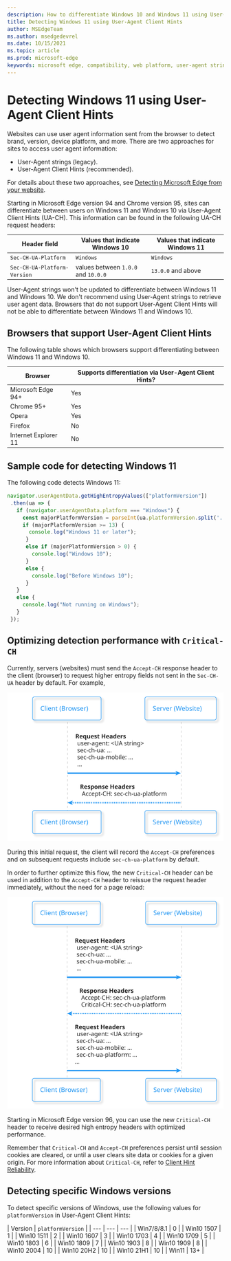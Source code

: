 ```yaml
---
description: How to differentiate Windows 10 and Windows 11 using User-Agent Client Hints
title: Detecting Windows 11 using User-Agent Client Hints
author: MSEdgeTeam
ms.author: msedgedevrel
ms.date: 10/15/2021
ms.topic: article
ms.prod: microsoft-edge
keywords: microsoft edge, compatibility, web platform, user-agent string, ua string, user-agent client hints, user agent client hints, ua client hints, ua ch, windows 11, win11, detecting windows 11, windows detection
---
```

# Detecting Windows 11 using User-Agent Client Hints

<!--
Restrict the lexicon to these forms:
User-Agent string
user agent string
User-Agent Client Hints
user agent information
-->

Websites can use user agent information sent from the browser to detect brand, version, device platform, and more. There are two approaches for sites to access user agent information:
*  User-Agent strings (legacy).
*  User-Agent Client Hints (recommended).

For details about these two approaches, see [Detecting Microsoft Edge from your website](user-agent-guidance.md).

Starting in Microsoft Edge version 94 and Chrome version 95, sites can differentiate between users on Windows 11 and Windows 10 via User-Agent Client Hints (UA-CH). This information can be found in the following UA-CH request headers:

| Header field | Values that indicate Windows 10 | Values that indicate Windows 11 |
| --- | --- | --- |
| `Sec-CH-UA-Platform` | `Windows` | `Windows` |
| `Sec-CH-UA-Platform-Version` | values between `1.0.0` and `10.0.0` | `13.0.0` and above |

User-Agent strings won't be updated to differentiate between Windows 11 and Windows 10.  We don't recommend using User-Agent strings to retrieve user agent data.  Browsers that do not support User-Agent Client Hints will not be able to differentiate between Windows 11 and Windows 10.


<!-- ====================================================================== -->
## Browsers that support User-Agent Client Hints

The following table shows which browsers support differentiating between Windows 11 and Windows 10.

| Browser | Supports differentiation via User-Agent Client Hints? |
| --- | --- |
| Microsoft Edge 94+ | Yes |
| Chrome 95+ | Yes |
| Opera | Yes |
| Firefox | No |
| Internet Explorer 11 | No |


<!-- ====================================================================== -->
## Sample code for detecting Windows 11

The following code detects Windows 11:

```javascript
navigator.userAgentData.getHighEntropyValues(["platformVersion"])
 .then(ua => {
   if (navigator.userAgentData.platform === "Windows") {
     const majorPlatformVersion = parseInt(ua.platformVersion.split('.')[0]);
     if (majorPlatformVersion >= 13) {
       console.log("Windows 11 or later");
      }
      else if (majorPlatformVersion > 0) {
        console.log("Windows 10");
      }
      else {
        console.log("Before Windows 10");
      }
   }
   else {
     console.log("Not running on Windows");
   }
 });

```


<!-- ====================================================================== -->
## Optimizing detection performance with `Critical-CH`

Currently, servers (websites) must send the `Accept-CH` response header to the client (browser) to request higher entropy fields not sent in the `Sec-CH-UA` header by default. For example,

[comment]: <> (To edit SVG go to link: http://www.plantuml.com/plantuml/uml/LOrDIWD144RtVOeogpZGSu11Gc8sMIlYnasbyvaqz4zRLQtNTsH0CgiFwZtgxTLOhEVa7ko63CfiaCY-TaknmBKPnn0R5wFDCKNCktsM-gEGnmsnKbWxhv1l26tVSTPeM1nrWVoETA9XUC5NXngTm1U83WDz5EeAyNn5iOcUtWwa9h5STtz84Nou-SuJZUEuklXSpp7X7ypZrC-Xi8IqrQ9ObmuXe9a_dgQxFosnVLR9RezowJdz0W00)
![Requests using only Accept-CH](./acceptCH.svg)

During this initial request, the client will record the `Accept-CH` preferences and on subsequent requests include `sec-ch-ua-platform` by default. 

In order to further optimize this flow, the new `Critical-CH` header can be used in addition to the `Accept-CH` header to reissue the request header immediately, without the need for a page reload: 

[comment]: <> (To edit SVG go to link: http://www.plantuml.com/plantuml/uml/lOz1ImCn48Nl-ol6dkf2-WCMAQrxwLaHBrwcwRCD9DauCz6_RvQYk8XNJmFpFjx7swcnM4snkx4B4YYnGGAxgLeC6LrfSV2XS3PQZJ6WtVMzJ1yAkLqHA_abymXvXz3w6KSDXYkZdIUt9Hsexn_mLg561_09edrFBvcgGXoVM_j0TqzxKfEGpzivKdZdBwxoG9lDPl5nQJg6YE-WdKvT4_chICkK5KlJtdiKS-DX-D5J8jlh96a6HWbj3SU_aF-Pybly5SqZTyYdck8d)
![Requests using Critical-CH and Accept-CH](./criticalCH.svg)

Starting in Microsoft Edge version 96, you can use the new `Critical-CH` header to receive desired high entropy headers with optimized performance. 

Remember that `Critical-CH` and `Accept-CH` preferences persist until session cookies are cleared, or until a user clears site data or cookies for a given origin. For more information about `Critical-CH`, refer to [Client Hint Reliability](https://github.com/WICG/client-hints-infrastructure/blob/main/reliability.md).


<!-- ====================================================================== -->
## Detecting specific Windows versions

To detect specific versions of Windows, use the following values for `platformVersion` in User-Agent Client Hints:

| Version | `platformVersion` |
| --- | --- | --- |
| Win7/8/8.1 | 0 |
| Win10 1507 | 1 |
| Win10 1511 | 2 |
| Win10 1607 | 3 |
| Win10 1703 | 4 |
| Win10 1709 | 5 |
| Win10 1803 | 6 |
| Win10 1809 | 7 |
| Win10 1903 | 8 |
| Win10 1909 | 8 |
| Win10 2004 | 10 |
| Win10 20H2 | 10 |
| Win10 21H1 | 10 |
| Win11 | 13+ |
